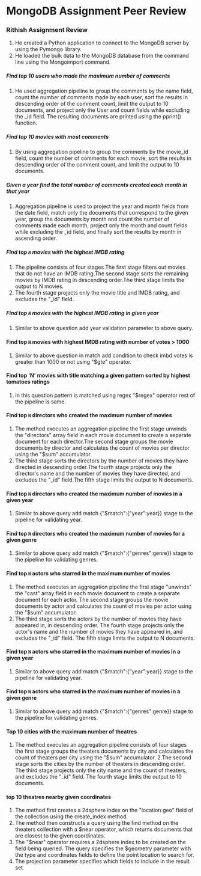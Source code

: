 # MongoDB Assignment Peer Review

### Rithish Assignment Review

1. He created a Python application to connect to the MongoDB server by using the Pymongo library.
2. He loaded the bulk data to the MongoDB database from the command line using the Mongoimport command.

##### Find top 10 users who made the maximum number of comments
1. He used aggregation pipeline to group the comments by the name field, count the number of comments made by each user, sort the results in descending order of the comment count, limit the output to 10 documents, and project only the User and count fields while excluding the _id field. The resulting documents are printed using the pprint() function.

##### Find top 10 movies with most comments
1. By using aggregation pipeline to group the comments by the movie_id field, count the number of comments for each movie, sort the results in descending order of the comment count, and limit the output to 10 documents.


##### Given a year find the total number of comments created each month in that year
1. Aggregation pipeline is used to project the year and month fields from the date field, match only the documents that correspond to the given year, group the documents by month and count the number of comments made each month, project only the month and count fields while excluding the _id field, and finally sort the results by month in ascending order.

##### Find top `N` movies with the highest IMDB rating
1. The pipeline consists of four stages The first stage filters out movies that do not have an IMDB rating.The second stage sorts the remaining movies by IMDB rating in descending order.The third stage limits the output to N movies.
2. The fourth stage projects only the movie title and IMDB rating, and excludes the "_id" field.


##### Find top `N` movies with the highest IMDB rating in given year
1. Similar to above question add year validation parameter to above query.

#### Find top `N` movies with highest IMDB rating with number of votes > 1000
1. Similar to above question in match add condition to check imbd.votes is greater than 1000 or not using "$gte" operator.

#### Find top 'N' movies with title matching a given pattern sorted by highest tomatoes ratings
1. In this question pattern is matched using regex "$regex" operator rest of the pipeline is same.

#### Find top `N` directors who created the maximum number of movies
1. The method executes an aggregation pipeline the first stage unwinds the "directors" array field in each movie document to create a separate document for each director.The second stage groups the movie documents by director and calculates the count of movies per director using the "$sum" accumulator.
2. The third stage sorts the directors by the number of movies they have directed in descending order.The fourth stage projects only the director's name and the number of movies they have directed, and excludes the "_id" field.The fifth stage limits the output to N documents.


#### Find top `N` directors who created the maximum number of movies in a given year
1. Similar to above query add match {"$match":{"year":year}} stage to the pipeline for validating year.


#### Find top `N` directors who created the maximum number of movies for a given genre
1. Similar to above query add match {"$match":{"genres":genre}} stage to the pipeline for validating genres.

#### Find top `N` actors who starred in the maximum number of movies
1. The method executes an aggregation pipeline the first stage "unwinds" the "cast" array field in each movie document to create a separate document for each actor. The second stage groups the movie documents by actor and calculates the count of movies per actor using the "$sum" accumulator.
2. The third stage sorts the actors by the number of movies they have appeared in, in descending order. The fourth stage projects only the actor's name and the number of movies they have appeared in, and excludes the "_id" field. The fifth stage limits the output to N documents.

#### Find top `N` actors who starred in the maximum number of movies in a given year
1. Similar to above query add match {"$match":{"year":year}} stage to the pipeline for validating year.

#### Find top `N` actors who starred in the maximum number of movies in a given genre
1. Similar to above query add match {"$match":{"genres":genre}} stage to the pipeline for validating genres.

#### Top 10 cities with the maximum number of theatres
1. The method executes an aggregation pipeline consists of four stages the first stage groups the theaters documents by city and calculates the count of theaters per city using the "$sum" accumulator.
2.The second stage sorts the cities by the number of theaters in descending order. The third stage projects only the city name and the count of theaters, and excludes the "_id" field. The fourth stage limits the output to 10 documents.


#### top 10 theatres nearby given coordinates
1. The method first creates a 2dsphere index on the "location.geo" field of the collection using the create_index method. 
2. The method then constructs a query using the find method on the theaters collection with a $near operator, which returns documents that are closest to the given coordinates. 
3. The "$near" operator requires a 2dsphere index to be created on the field being queried. The query specifies the $geometry parameter with the type and coordinates fields to define the point location to search for. 
4. The projection parameter specifies which fields to include in the result set.
